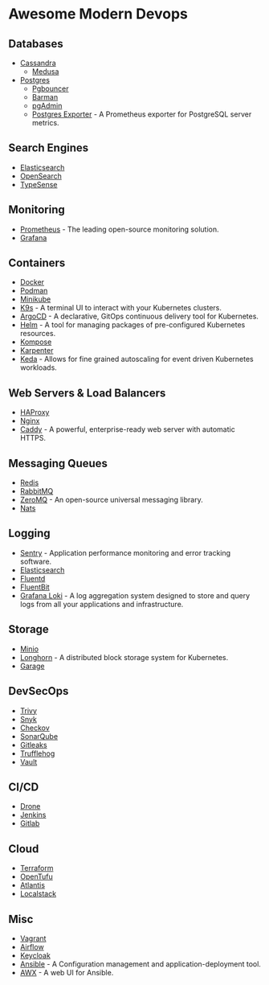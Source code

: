 # Awesome Modern Devops

## Databases
- [Cassandra](https://cassandra.apache.org/_/index.html)
    - [Medusa](https://github.com/thelastpickle/cassandra-medusa)
- [Postgres](https://www.postgresql.org/)
    - [Pgbouncer](https://github.com/pgbouncer/pgbouncer)
    - [Barman](https://pgbarman.org/)
    - [pgAdmin](https://github.com/pgadmin-org/pgadmin4)
    - [Postgres Exporter](https://github.com/prometheus-community/postgres_exporter) - A Prometheus exporter for PostgreSQL server metrics.

## Search Engines
- [Elasticsearch](https://www.elastic.co/elasticsearch)
- [OpenSearch](https://github.com/opensearch-project/OpenSearch)
- [TypeSense](https://github.com/typesense/typesense)

## Monitoring
- [Prometheus](https://prometheus.io/) - The leading open-source monitoring solution.
- [Grafana](https://grafana.com/)

## Containers
- [Docker](https://www.docker.com/)
- [Podman](https://github.com/containers/podman)
- [Minikube](https://minikube.sigs.k8s.io/)
- [K9s](https://k9scli.io/) - A terminal UI to interact with your Kubernetes clusters.
- [ArgoCD](https://github.com/argoproj/argo-cd) - A declarative, GitOps continuous delivery tool for Kubernetes.
- [Helm](https://helm.sh/) - A tool for managing packages of pre-configured Kubernetes resources.
- [Kompose](https://kompose.io/)
- [Karpenter](https://karpenter.sh/)
- [Keda](https://keda.sh/) - Allows for fine grained autoscaling for event driven Kubernetes workloads.

## Web Servers & Load Balancers
- [HAProxy](https://www.haproxy.org/)
- [Nginx](http://nginx.org/)
- [Caddy](https://caddyserver.com/) - A powerful, enterprise-ready web server with automatic HTTPS.

## Messaging Queues
- [Redis](https://redis.io/)
- [RabbitMQ](https://www.rabbitmq.com/)
- [ZeroMQ](https://github.com/zeromq) - An open-source universal messaging library.
- [Nats](https://nats.io/)

## Logging
- [Sentry](https://sentry.io/) - Application performance monitoring and error tracking software.
- [Elasticsearch](https://www.elastic.co/elasticsearch)
- [Fluentd](https://www.fluentd.org/)
- [FluentBit](https://github.com/fluent/fluent-bit)
- [Grafana Loki](https://github.com/grafana/loki) - A log aggregation system designed to store and query logs from all your applications and infrastructure.

## Storage
- [Minio](https://min.io/)
- [Longhorn](https://github.com/longhorn/longhorn) - A distributed block storage system for Kubernetes.
- [Garage](https://garagehq.deuxfleurs.fr/)

## DevSecOps
- [Trivy](https://github.com/aquasecurity/trivy)
- [Snyk](https://snyk.io/)
- [Checkov](https://github.com/bridgecrewio/checkov)
- [SonarQube](https://github.com/SonarSource/sonarqube)
- [Gitleaks](https://github.com/gitleaks/gitleaks)
- [Trufflehog](https://github.com/trufflesecurity/trufflehog)
- [Vault](https://github.com/hashicorp/vault)

## CI/CD
- [Drone](https://github.com/drone/drone)
- [Jenkins](http://jenkins-ci.org/)
- [Gitlab](https://gitlab.com/)

## Cloud
- [Terraform](https://www.terraform.io/)
- [OpenTufu](https://opentofu.org/)
- [Atlantis](https://www.runatlantis.io/)
- [Localstack](https://github.com/localstack/localstack)

## Misc
- [Vagrant](https://www.vagrantup.com/)
- [Airflow](https://github.com/apache/airflow)
- [Keycloak](https://github.com/keycloak/keycloak)
- [Ansible](https://www.ansible.com/) - A Configuration management and application-deployment tool.
- [AWX](https://github.com/ansible/awx) - A web UI for Ansible.